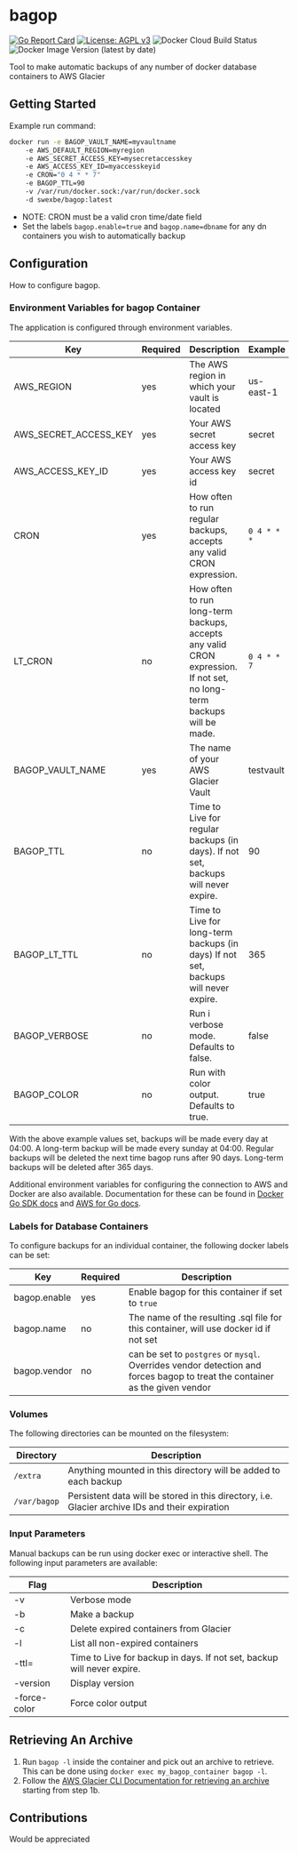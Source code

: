 # bagop

[![Go Report Card](https://goreportcard.com/badge/github.com/swexbe/bagop)](https://goreportcard.com/report/github.com/swexbe/bagop)
[![License: AGPL v3](https://img.shields.io/badge/License-AGPL%20v3-blue.svg)](https://www.gnu.org/licenses/agpl-3.0)
![Docker Cloud Build Status](https://img.shields.io/docker/cloud/build/swexbe/bagop)
![Docker Image Version (latest by date)](https://img.shields.io/docker/v/swexbe/bagop)

Tool to make automatic backups of any number of docker database containers to AWS Glacier

## Getting Started

Example run command:

```bash
docker run -e BAGOP_VAULT_NAME=myvaultname
    -e AWS_DEFAULT_REGION=myregion
    -e AWS_SECRET_ACCESS_KEY=mysecretaccesskey
    -e AWS_ACCESS_KEY_ID=myaccesskeyid
    -e CRON="0 4 * * 7"
    -e BAGOP_TTL=90
    -v /var/run/docker.sock:/var/run/docker.sock
    -d swexbe/bagop:latest
```

- NOTE: CRON must be a valid cron time/date field
- Set the labels `bagop.enable=true` and `bagop.name=dbname` for any dn containers you wish to automatically backup

## Configuration

How to configure bagop.

### Environment Variables for bagop Container

The application is configured through environment variables.

| Key                   | Required | Description                                                                                                           | Example     |
| --------------------- | -------- | --------------------------------------------------------------------------------------------------------------------- | ----------- |
| AWS_REGION            | yes      | The AWS region in which your vault is located                                                                         | us-east-1   |
| AWS_SECRET_ACCESS_KEY | yes      | Your AWS secret access key                                                                                            | secret      |
| AWS_ACCESS_KEY_ID     | yes      | Your AWS access key id                                                                                                | secret      |
| CRON                  | yes      | How often to run regular backups, accepts any valid CRON expression.                                                  | `0 4 * * *` |
| LT_CRON               | no       | How often to run long-term backups, accepts any valid CRON expression. If not set, no long-term backups will be made. | `0 4 * * 7` |
| BAGOP_VAULT_NAME      | yes      | The name of your AWS Glacier Vault                                                                                    | testvault   |
| BAGOP_TTL             | no       | Time to Live for regular backups (in days). If not set, backups will never expire.                                    | 90          |
| BAGOP_LT_TTL          | no       | Time to Live for long-term backups (in days) If not set, backups will never expire.                                   | 365         |
| BAGOP_VERBOSE         | no       | Run i verbose mode. Defaults to false.                                                                                | false       |
| BAGOP_COLOR           | no       | Run with color output. Defaults to true.                                                                              | true        |

With the above example values set, backups will be made every day at 04:00. A long-term backup will be made every sunday at 04:00. Regular backups will be deleted the next time bagop runs after 90 days. Long-term backups will be deleted after 365 days.

Additional environment variables for configuring the connection to AWS and Docker are also available. Documentation for these can be found in [Docker Go SDK docs](https://pkg.go.dev/github.com/docker/docker/client#NewEnvClient) and [AWS for Go docs](https://docs.aws.amazon.com/sdk-for-go/v1/developer-guide/configuring-sdk.html).

### Labels for Database Containers

To configure backups for an individual container, the following docker labels can be set:

| Key          | Required | Description                                                                                                                 |
| ------------ | -------- | --------------------------------------------------------------------------------------------------------------------------- |
| bagop.enable | yes      | Enable bagop for this container if set to `true`                                                                            |
| bagop.name   | no       | The name of the resulting .sql file for this container, will use docker id if not set                                       |
| bagop.vendor | no       | can be set to `postgres` or `mysql`. Overrides vendor detection and forces bagop to treat the container as the given vendor |

### Volumes

The following directories can be mounted on the filesystem:

| Directory    | Description                                                                                     |
| ------------ | ----------------------------------------------------------------------------------------------- |
| `/extra`     | Anything mounted in this directory will be added to each backup                                 |
| `/var/bagop` | Persistent data will be stored in this directory, i.e. Glacier archive IDs and their expiration |

### Input Parameters

Manual backups can be run using docker exec or interactive shell. The following input parameters are available:

| Flag         | Description                                                            |
| ------------ | ---------------------------------------------------------------------- |
| -v           | Verbose mode                                                           |
| -b           | Make a backup                                                          |
| -c           | Delete expired containers from Glacier                                 |
| -l           | List all non-expired containers                                        |
| -ttl=        | Time to Live for backup in days. If not set, backup will never expire. |
| -version     | Display version                                                        |
| -force-color | Force color output                                                     |

## Retrieving An Archive

1. Run `bagop -l` inside the container and pick out an archive to retrieve. This can be done using `docker exec my_bagop_container bagop -l`.
2. Follow the [AWS Glacier CLI Documentation for retrieving an archive](https://docs.aws.amazon.com/amazonglacier/latest/dev/downloading-an-archive-two-steps.html) starting from step 1b.

## Contributions

Would be appreciated
